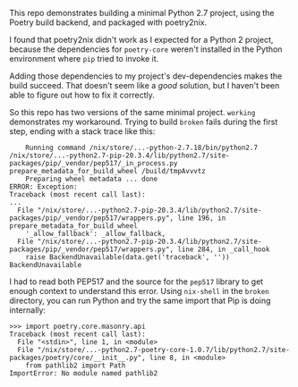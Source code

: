 This repo demonstrates building a minimal Python 2.7 project, using the
Poetry build backend, and packaged with poetry2nix.

I found that poetry2nix didn't work as I expected for a Python 2
project, because the dependencies for `poetry-core` weren't installed in
the Python environment where `pip` tried to invoke it.

Adding those dependencies to my project's dev-dependencies makes the
build succeed. That doesn't seem like a _good_ solution, but I haven't
been able to figure out how to fix it correctly.

So this repo has two versions of the same minimal project. `working`
demonstrates my workaround. Trying to build `broken` fails during the
first step, ending with a stack trace like this:

```
    Running command /nix/store/...-python-2.7.18/bin/python2.7 /nix/store/...-python2.7-pip-20.3.4/lib/python2.7/site-packages/pip/_vendor/pep517/_in_process.py prepare_metadata_for_build_wheel /build/tmpAvvvtz
    Preparing wheel metadata ... done
ERROR: Exception:
Traceback (most recent call last):
...
  File "/nix/store/...-python2.7-pip-20.3.4/lib/python2.7/site-packages/pip/_vendor/pep517/wrappers.py", line 196, in prepare_metadata_for_build_wheel
    '_allow_fallback': _allow_fallback,
  File "/nix/store/...-python2.7-pip-20.3.4/lib/python2.7/site-packages/pip/_vendor/pep517/wrappers.py", line 284, in _call_hook
    raise BackendUnavailable(data.get('traceback', ''))
BackendUnavailable
```

I had to read both PEP517 and the source for the `pep517` library to get
enough context to understand this error. Using `nix-shell` in the
`broken` directory, you can run Python and try the same import that Pip
is doing internally:

```
>>> import poetry.core.masonry.api
Traceback (most recent call last):
  File "<stdin>", line 1, in <module>
  File "/nix/store/...-python2.7-poetry-core-1.0.7/lib/python2.7/site-packages/poetry/core/__init__.py", line 8, in <module>
    from pathlib2 import Path
ImportError: No module named pathlib2
```

